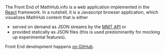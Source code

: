 The Front End of MathHub.info is a web application implemented in the [React](http://reactjs.org) framework. 
In a nutshell, it is a Javascript browser application, which visualizes MathHub content that is either
* served on demand as JSON streams by the [MMT API](https://uniformal.github.io/) or 
* provided statically as JSON files (this is used predominantly for mocking up experimental features). 

Front End development happens [on GitHub](https://github.com/mathhubinfo/frontend). 